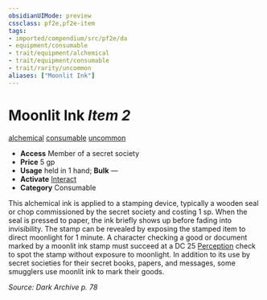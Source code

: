 ```yaml
---
obsidianUIMode: preview
cssclass: pf2e,pf2e-item
tags:
- imported/compendium/src/pf2e/da
- equipment/consumable
- trait/equipment/alchemical
- trait/equipment/consumable
- trait/rarity/uncommon
aliases: ["Moonlit Ink"]
---
```

# Moonlit Ink *Item 2*  
[alchemical](alchemical.md)  [consumable](consumable.md)  [uncommon](uncommon.md)  

- **Access** Member of a secret society
- **Price** 5 gp
- **Usage** held in 1 hand; **Bulk** —
- **Activate** [Interact](interact.md)
- **Category** Consumable

This alchemical ink is applied to a stamping device, typically a wooden seal or chop commissioned by the secret society and costing 1 sp. When the seal is pressed to paper, the ink briefly shows up before fading into invisibility. The stamp can be revealed by exposing the stamped item to direct moonlight for 1 minute. A character checking a good or document marked by a moonlit ink stamp must succeed at a DC 25 [Perception](../../skills.md#Perception) check to spot the stamp without exposure to moonlight. In addition to its use by secret societies for their secret books, papers, and messages, some smugglers use moonlit ink to mark their goods.

*Source: Dark Archive p. 78*